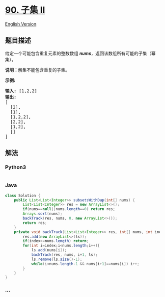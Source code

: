 # [90. 子集 II](https://leetcode-cn.com/problems/subsets-ii)

[English Version](/solution/0000-0099/0090.Subsets%20II/README_EN.md)

## 题目描述

<!-- 这里写题目描述 -->
<p>给定一个可能包含重复元素的整数数组 <em><strong>nums</strong></em>，返回该数组所有可能的子集（幂集）。</p>

<p><strong>说明：</strong>解集不能包含重复的子集。</p>

<p><strong>示例:</strong></p>

<pre><strong>输入:</strong> [1,2,2]
<strong>输出:</strong>
[
  [2],
  [1],
  [1,2,2],
  [2,2],
  [1,2],
  []
]</pre>

## 解法

<!-- 这里可写通用的实现逻辑 -->

<!-- tabs:start -->

### **Python3**

<!-- 这里可写当前语言的特殊实现逻辑 -->

```python

```

### **Java**

<!-- 这里可写当前语言的特殊实现逻辑 -->

```java
class Solution {
    public List<List<Integer>> subsetsWithDup(int[] nums) {
        List<List<Integer>> res = new ArrayList<>();
        if(nums==null||nums.length==0) return res;
        Arrays.sort(nums);
        backTrack(res, nums, 0, new ArrayList<>());
        return res;
    }
    private void backTrack(List<List<Integer>> res, int[] nums, int index, List<Integer> ls){
        res.add(new ArrayList<>(ls));
        if(index>=nums.length) return;
        for(int i=index;i<nums.length;i++){
            ls.add(nums[i]);
            backTrack(res, nums, i+1, ls);
            ls.remove(ls.size()-1);
            while(i<nums.length-1 && nums[i+1]==nums[i]) i++;
        }
    }
}
```

### **...**

```

```

<!-- tabs:end -->
